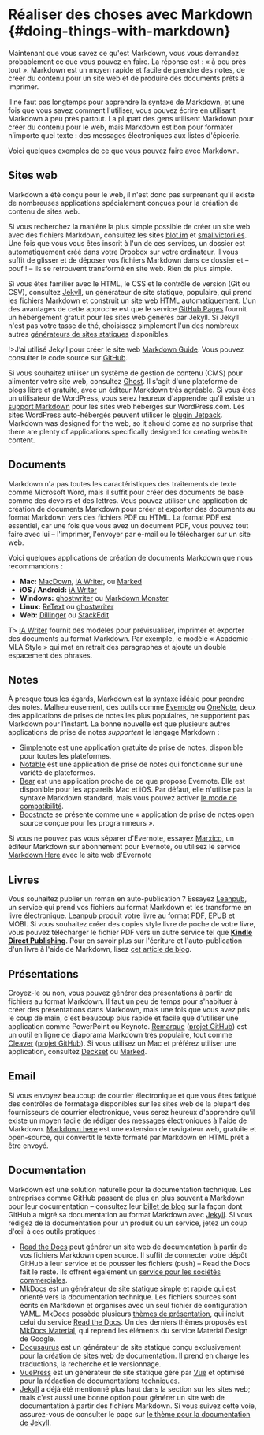 # Réaliser des choses avec Markdown {#doing-things-with-markdown}

Maintenant que vous savez ce qu'est Markdown, vous vous demandez probablement ce que vous pouvez en faire. La réponse est : « à peu près tout ». Markdown est un moyen rapide et facile de prendre des notes, de créer du contenu pour un site web et de produire des documents prêts à imprimer.

Il ne faut pas longtemps pour apprendre la syntaxe de Markdown, et une fois que vous savez comment l'utiliser, vous pouvez écrire en utilisant Markdown à peu près partout. La plupart des gens utilisent Markdown pour créer du contenu pour le web, mais Markdown est bon pour formater n’importe quel texte : des messages électroniques aux listes d'épicerie.

Voici quelques exemples de ce que vous pouvez faire avec Markdown.

## Sites web

Markdown a été conçu pour le web, il n'est donc pas surprenant qu'il existe de nombreuses applications spécialement conçues pour la création de contenu de sites web.

Si vous recherchez la manière la plus simple possible de créer un site web avec des fichiers Markdown, consultez les sites [blot.im][1] et [smallvictori.es][2]. Une fois que vous vous êtes inscrit à l'un de ces services, un dossier est automatiquement créé dans votre Dropbox sur votre ordinateur. Il vous suffit de glisser et de déposer vos fichiers Markdown dans ce dossier et – pouf ! – ils se retrouvent transformé en site web. Rien de plus simple.

Si vous êtes familier avec le HTML, le CSS et le contrôle de version (Git ou CSV), consultez [Jekyll][3], un générateur de site statique, populaire, qui prend les fichiers Markdown et construit un site web HTML automatiquement. L'un des avantages de cette approche est que le service [GitHub Pages][4] fournit un hébergement gratuit pour les sites web générés par Jekyll. Si Jekyll n'est pas votre tasse de thé, choisissez simplement l'un des nombreux autres [générateurs de sites statiques][5] disponibles.

!\>J’ai utilisé Jekyll pour créer le site web [Markdown Guide][6]. Vous pouvez consulter le code source sur [GitHub][7].

Si vous souhaitez utiliser un système de gestion de contenu (CMS) pour alimenter votre site web, consultez [Ghost][8]. Il s'agit d'une plateforme de blogs libre et gratuite, avec un éditeur Markdown très agréable. Si vous êtes un utilisateur de WordPress, vous serez heureux d'apprendre qu'il existe un [support Markdown][9] pour les sites web hébergés sur WordPress.com. Les sites WordPress auto-hébergés peuvent utiliser le [plugin Jetpack][10].
Markdown was designed for the web, so it should come as no surprise that there are plenty of applications specifically designed for creating website content.

## Documents

Markdown n'a pas toutes les caractéristiques des traitements de texte comme Microsoft Word, mais il suffit pour créer des documents de base comme des devoirs et des lettres. Vous pouvez utiliser une application de création de documents Markdown pour créer et exporter des documents au format Markdown vers des fichiers PDF ou HTML. La format PDF est essentiel, car une fois que vous avez un document PDF, vous pouvez tout faire avec lui – l'imprimer, l'envoyer par e-mail ou le télécharger sur un site web.

Voici quelques applications de création de documents Markdown que nous recommandons :

- **Mac:** [MacDown][11], [iA Writer][12], ou [Marked][13]
- **iOS / Android:** [iA Writer][14]
- **Windows:** [ghostwriter][15] ou [Markdown Monster][16]
- **Linux:** [ReText][17] ou [ghostwriter][18]
- **Web:** [Dillinger][19] ou [StackEdit][20]

T\> [iA Writer][21] fournit des modèles pour prévisualiser, imprimer et exporter des documents au format Markdown. Par exemple, le modèle « Academic - MLA Style » qui met en retrait des paragraphes et ajoute un double espacement des phrases.

## Notes

À presque tous les égards, Markdown est la syntaxe idéale pour prendre des notes. Malheureusement, des outils comme [Evernote][22] ou [OneNote][23], deux des applications de prises de notes les plus populaires, ne supportent pas Markdown pour l’instant. La bonne nouvelle est que plusieurs autres applications de prise de notes *supportent* le langage Markdown :

- [Simplenote][24] est une application gratuite de prise de notes, disponible pour toutes les plateformes.
- [Notable][25] est une application de prise de notes qui fonctionne sur une variété de plateformes.
- [Bear][26] est une application proche de ce que propose Evernote. Elle est disponible pour les appareils Mac et iOS. Par défaut,  elle n'utilise pas la syntaxe Markdown standard, mais vous pouvez activer [le mode de compatibilité][27].
- [Boostnote][28] se présente comme une « application de prise de notes open source conçue pour les programmeurs ».

Si vous ne pouvez pas vous séparer d'Evernote, essayez [Marxico][29], un éditeur Markdown sur abonnement pour Evernote, ou utilisez le service [Markdown Here][30] avec le site web d'Evernote 

## Livres

Vous souhaitez publier un roman en auto-publication ? Essayez [Leanpub][31], un service qui prend vos fichiers au format Markdown et les transforme en livre électronique. Leanpub produit votre livre au format PDF, EPUB et MOBI. Si vous souhaitez créer des copies style livre de poche de votre livre, vous pouvez télécharger le fichier PDF vers un autre service tel que **[Kindle Direct Publishing][32]**. Pour en savoir plus sur l'écriture et l'auto-publication d'un livre à l'aide de Markdown, lisez [cet article de blog][33].

## Présentations

Croyez-le ou non, vous pouvez générer des présentations à partir de fichiers au format Markdown. Il faut un peu de temps pour s'habituer à créer des présentations dans Markdown, mais une fois que vous avez pris le coup de main, c'est beaucoup plus rapide et facile que d'utiliser une application comme PowerPoint ou Keynote. [Remarque][34] ([projet GitHub][35]) est un outil en ligne de diaporama Markdown très populaire, tout comme [Cleaver][36] ([projet GitHub][37]). Si vous utilisez un Mac et préférez utiliser une application, consultez [Deckset][38] ou [Marked][39].

## Email

Si vous envoyez beaucoup de courrier électronique et que vous êtes fatigué des contrôles de formatage disponibles sur les sites web de la plupart des fournisseurs de courrier électronique, vous serez heureux d'apprendre qu'il existe un moyen facile de rédiger des messages électroniques à l'aide de Markdown. [Markdown here][40] est une extension de navigateur web, gratuite et open-source, qui convertit le texte formaté par Markdown en HTML prêt à être envoyé.

## Documentation

Markdown est une solution naturelle pour la documentation technique. Les entreprises comme GitHub passent de plus en plus souvent à Markdown pour leur documentation – consultez leur [billet de blog][41] sur la façon dont GitHub a migré sa documentation au format Markdown avec [Jekyll][42]. Si vous rédigez de la documentation pour un produit ou un service, jetez un coup d'œil à ces outils pratiques :

- [Read the Docs][43] peut générer un site web de documentation à partir de vos fichiers Markdown open source. Il suffit de connecter votre dépôt GitHub à leur service et de pousser les fichiers (push) – Read the Docs fait le reste. Ils offrent également un [service pour les sociétés commerciales][44].
- [MkDocs][45] est un générateur de site statique simple et rapide qui est orienté vers la documentation technique. Les fichiers sources sont écrits en Markdown et organisés avec un seul fichier de configuration YAML. MkDocs possède plusieurs [thèmes de présentation][46], qui inclut celui du service [Read the Docs][47]. Un des derniers thèmes proposés est [MkDocs Material][48], qui reprend les éléments du service Material Design de Google.
- [Docusaurus][49] est un générateur de site statique conçu exclusivement pour la création de sites web de documentation. Il prend en charge les traductions, la recherche et le versionnage.
- [VuePress][50] est un générateur de site statique géré par [Vue][51] et optimisé pour la rédaction de documentations techniques.
- [Jekyll][52] a déjà été mentionné plus haut dans la section sur les sites web; mais c'est aussi une bonne option pour générer un site web de documentation à partir des fichiers Markdown. Si vous suivez cette voie, assurez-vous de consulter le page sur [le thème pour la documentation de Jekyll][53].

[1]:	https://blot.im
[2]:	https://smallvictori.es
[3]:	https://jekyllrb.com/
[4]:	https://pages.github.com/
[5]:	https://www.staticgen.com/
[6]:	https://www.markdownguide.org
[7]:	https://github.com/mattcone/markdown-guide
[8]:	https://ghost.org/
[9]:	https://en.support.wordpress.com/markdown/
[10]:	https://jetpack.com/support/markdown/
[11]:	https://macdown.uranusjr.com/
[12]:	https://ia.net/writer/
[13]:	https://marked2app.com/
[14]:	https://ia.net/writer/
[15]:	https://wereturtle.github.io/ghostwriter/
[16]:	https://markdownmonster.west-wind.com/
[17]:	https://github.com/retext-project/retext
[18]:	https://wereturtle.github.io/ghostwriter/
[19]:	https://dillinger.io
[20]:	https://stackedit.io/
[21]:	https://ia.net/writer/templates/
[22]:	https://evernote.com/
[23]:	https://www.onenote.com/
[24]:	https://simplenote.com/
[25]:	https://notable.md
[26]:	https://bear.app/
[27]:	https://bear.app/faq/Markup%20:%20Markdown/Markdown%20compatibility%20mode/
[28]:	https://boostnote.io/
[29]:	https://marxi.co/
[30]:	https://markdown-here.com/features.html#not-just-email
[31]:	https://leanpub.com/
[32]:	https://kdp.amazon.com/fr_FR/
[33]:	https://medium.com/techspiration-ideas-making-it-happen/how-i-wrote-and-published-my-novel-using-only-open-source-tools-5cdfbd7c00ca
[34]:	https://remarkjs.com
[35]:	https://github.com/gnab/remark
[36]:	https://jdan.github.io/cleaver/
[37]:	https://github.com/jdan/cleaver
[38]:	https://www.decksetapp.com/
[39]:	https://marked2app.com/
[40]:	https://markdown-here.com
[41]:	https://github.com/blog/1939-how-github-uses-github-to-document-github
[42]:	https://jekyllrb.com/
[43]:	https://readthedocs.org
[44]:	https://readthedocs.com/
[45]:	https://www.mkdocs.org/
[46]:	https://www.mkdocs.org/user-guide/styling-your-docs/
[47]:	https://readthedocs.org/
[48]:	https://squidfunk.github.io/mkdocs-material/
[49]:	https://docusaurus.io/
[50]:	https://vuepress.vuejs.org/
[51]:	https://vuejs.org/
[52]:	https://jekyllrb.com/
[53]:	https://idratherbewriting.com/documentation-theme-jekyll/